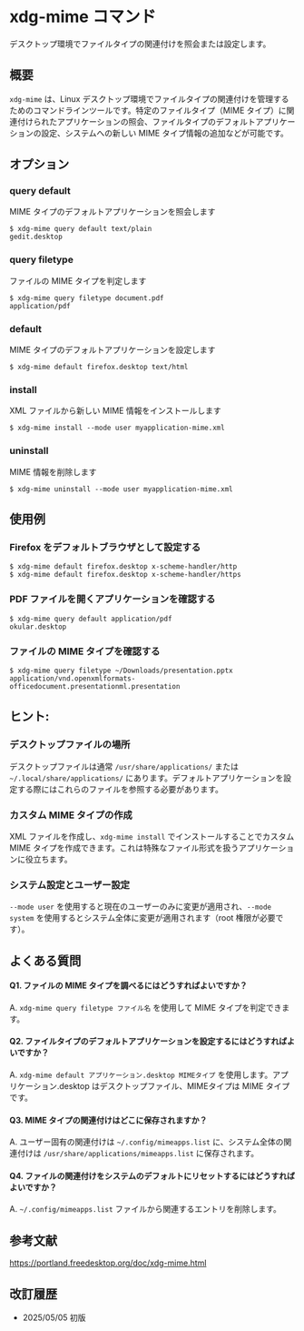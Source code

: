 # xdg-mime コマンド

デスクトップ環境でファイルタイプの関連付けを照会または設定します。

## 概要

`xdg-mime` は、Linux デスクトップ環境でファイルタイプの関連付けを管理するためのコマンドラインツールです。特定のファイルタイプ（MIME タイプ）に関連付けられたアプリケーションの照会、ファイルタイプのデフォルトアプリケーションの設定、システムへの新しい MIME タイプ情報の追加などが可能です。

## オプション

### **query default**

MIME タイプのデフォルトアプリケーションを照会します

```console
$ xdg-mime query default text/plain
gedit.desktop
```

### **query filetype**

ファイルの MIME タイプを判定します

```console
$ xdg-mime query filetype document.pdf
application/pdf
```

### **default**

MIME タイプのデフォルトアプリケーションを設定します

```console
$ xdg-mime default firefox.desktop text/html
```

### **install**

XML ファイルから新しい MIME 情報をインストールします

```console
$ xdg-mime install --mode user myapplication-mime.xml
```

### **uninstall**

MIME 情報を削除します

```console
$ xdg-mime uninstall --mode user myapplication-mime.xml
```

## 使用例

### Firefox をデフォルトブラウザとして設定する

```console
$ xdg-mime default firefox.desktop x-scheme-handler/http
$ xdg-mime default firefox.desktop x-scheme-handler/https
```

### PDF ファイルを開くアプリケーションを確認する

```console
$ xdg-mime query default application/pdf
okular.desktop
```

### ファイルの MIME タイプを確認する

```console
$ xdg-mime query filetype ~/Downloads/presentation.pptx
application/vnd.openxmlformats-officedocument.presentationml.presentation
```

## ヒント:

### デスクトップファイルの場所

デスクトップファイルは通常 `/usr/share/applications/` または `~/.local/share/applications/` にあります。デフォルトアプリケーションを設定する際にはこれらのファイルを参照する必要があります。

### カスタム MIME タイプの作成

XML ファイルを作成し、`xdg-mime install` でインストールすることでカスタム MIME タイプを作成できます。これは特殊なファイル形式を扱うアプリケーションに役立ちます。

### システム設定とユーザー設定

`--mode user` を使用すると現在のユーザーのみに変更が適用され、`--mode system` を使用するとシステム全体に変更が適用されます（root 権限が必要です）。

## よくある質問

#### Q1. ファイルの MIME タイプを調べるにはどうすればよいですか？
A. `xdg-mime query filetype ファイル名` を使用して MIME タイプを判定できます。

#### Q2. ファイルタイプのデフォルトアプリケーションを設定するにはどうすればよいですか？
A. `xdg-mime default アプリケーション.desktop MIMEタイプ` を使用します。アプリケーション.desktop はデスクトップファイル、MIMEタイプは MIME タイプです。

#### Q3. MIME タイプの関連付けはどこに保存されますか？
A. ユーザー固有の関連付けは `~/.config/mimeapps.list` に、システム全体の関連付けは `/usr/share/applications/mimeapps.list` に保存されます。

#### Q4. ファイルの関連付けをシステムのデフォルトにリセットするにはどうすればよいですか？
A. `~/.config/mimeapps.list` ファイルから関連するエントリを削除します。

## 参考文献

https://portland.freedesktop.org/doc/xdg-mime.html

## 改訂履歴

- 2025/05/05 初版